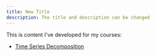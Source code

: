 ```yaml
---
title: New Title
description: The title and description can be changed
---
```


This is content I've developed for my courses:

- [Time Series Decomposition](/timeseries/index.md)
